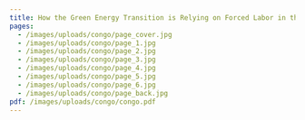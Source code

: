 ```yaml
---
title: How the Green Energy Transition is Relying on Forced Labor in the Congo
pages:
  - /images/uploads/congo/page_cover.jpg
  - /images/uploads/congo/page_1.jpg
  - /images/uploads/congo/page_2.jpg
  - /images/uploads/congo/page_3.jpg
  - /images/uploads/congo/page_4.jpg
  - /images/uploads/congo/page_5.jpg
  - /images/uploads/congo/page_6.jpg
  - /images/uploads/congo/page_back.jpg
pdf: /images/uploads/congo/congo.pdf
---
```

